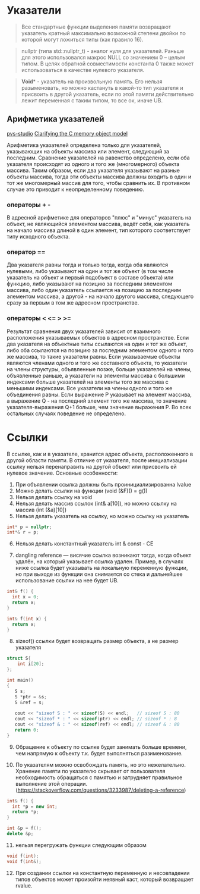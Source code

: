 # Указатели

>Все стандартные функции выделения памяти возвращают указатель кратный максимально возможной степени двойки по которой могут ложиться типы (как правило 16).

>nullptr (типа std::nullptr_t) - аналог нуля для указателей. Раньше для этого использовался макрос NULL со значением 0 – целым типом. В целях обратной совместимости константа 0 также может использоваться в качестве нулевого указателя.

>**Void*** - указатель на произвольную память. Его нельзя разыменовать, но можно кастануть в какой-то тип указателя и присвоить в другой указатель, если по этой памяти действительно лежит переменная с таким типом, то все ок, иначе UB.

## Арифметика указателей

[pvs-studio](https://pvs-studio.ru/ru/blog/posts/cpp/0576/)
[Clarifying the C memory object model](https://www.open-std.org/JTC1/SC22/WG14/www/docs/n2012.htm)

Арифметика указателей определена только для указателей, указывающих на объекты массива или элемент, следующий за последним. Сравнение указателей на равенство определено, если оба указателя происходят из одного и того же (многомерного) объекта массива. Таким образом, если два указателя указывают на разные объекты массива, тогда эти объекты массива должны входить в один и тот же многомерный массив для того, чтобы сравнить их. В противном случае это приводит к неопределенному поведению.

### операторы + -
В адресной арифметике для операторов "плюс" и "минус" указатель на объект, не являющийся элементом массива, ведёт себя, как указатель на начало массива длиной в один элемент, тип которого соответствует типу исходного объекта.

### оператор ==
Два указателя равны тогда и только тогда, когда оба являются нулевыми, либо указывают на один и тот же объект (в том числе указатель на объект и первый подобъект в составе объекта) или функцию, либо указывают на позицию за последним элементом массива, либо один указатель ссылается на позицию за последним элементом массива, а другой - на начало другого массива, следующего сразу за первым в том же адресном пространстве.

### операторы < <= > >=
Результат сравнения двух указателей зависит от взаимного расположения указываемых объектов в адресном пространстве. Если два указателя на объектные типы ссылаются на один и тот же объект, либо оба ссылаются на позицию за последним элементом одного и того же массива, то такие указатели равны. Если указываемые объекты являются членами одного и того же составного объекта, то указатели на члены структуры, объявленные позже, больше указателей на члены, объявленные раньше, а указатели на элементы массива с большими индексами больше указателей на элементы того же массива с меньшими индексами. Все указатели на члены одного и того же объединения равны. Если выражение P указывает на элемент массива, а выражение Q - на последний элемент того же массива, то значение указателя-выражения Q+1 больше, чем значение выражения P. Во всех остальных случаях поведение не определено.

# Ссылки

В ссылке, как и в указателе, хранится адрес объекта, расположенного в другой области памяти. В отличие от указателя, после инициализации ссылку нельзя перенаправить на другой объект или присвоить ей нулевое значение. Основные особенности:
1) При объявлении ссылка должны быть проинициализированна lvalue
2) Можно делать ссылки на функции (void (&F)() = g())
3) Нельзя делать ссылку на void
4) Нельзя делать массив ссылок (int& a[10]), но можно ссылку на массив (int (&a)[10])
5) Нельзя делать указатель на ссылку, но можно ссылку на указатель

```C++
int* p = nullptr;
int*& r = p;
```

6) Нельзя делать константный указатель int & const - CE

7) dangling reference — висячие ссылка возникают тогда, когда объект удалён, на который указывает ссылка удален. Пример, в случаях ниже ссылка будет указывать на локальную переменную функции, но при выходе из функции она снимается со стека и дальнейшее использование ссылки на нее будет UB.

```C++
int& f() {
  int x = 0;
  return x;
}

int& f(int x) {
  return x;
}
```

8) sizeof() ссылки будет возвращать размер объекта, а не размер указателя

```C++
struct S{
    int i[20];
};

int main()
{
   S s;
   S *ptr = &s;
   S &ref = s;
   
   cout << "sizeof S : " << sizeof(S) << endl;   // sizeof S : 80
   cout << "sizeof * : " << sizeof(ptr) << endl; // sizeof * : 8
   cout << "sizeof & : " << sizeof(ref) << endl; // sizeof & : 80
   return 0;
}
```

9) Обращение к объекту по ссылке будет занимать больше времени, чем напрямую к объекту т.к. будет выполняться разименование.

10) По указателям можно освобождать память, но это нежелательно. Хранение памяти по указателю скрывает от пользователя необходимость обращаться с памятью и затрудняет правильное выполнение этой операции. (https://stackoverflow.com/questions/3233987/deleting-a-reference)

```C++
int& f() {
  int *p = new int;
  return *p;
}

int &p = f();
delete &p;
```

11) нельзя перегружать функции следующим образом

```C++
void f(int);
void f(int&);
```

12) При создании ссылки на константную переменную и несовпадении типов объектов может произойти неявный каст, который возвращает rvalue.
